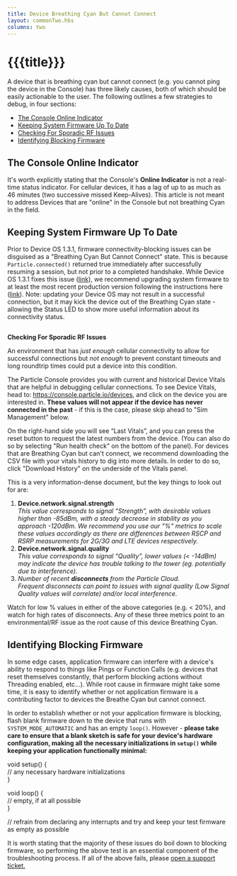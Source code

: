 ```yaml
---
title: Device Breathing Cyan But Cannot Connect
layout: commonTwo.hbs
columns: two
---
```


# {{{title}}}
A device that is breathing cyan but cannot connect (e.g. you cannot ping the device in the Console) has three likely causes, both of which should be easily actionable to the user. The following outlines a few strategies to debug, in four sections:

* [The Console Online Indicator](https://support.particle.io/hc/en-us/articles/360060114433#the-console-online-indicator)
* [Keeping System Firmware Up To Date](https://support.particle.io/hc/en-us/articles/360060114433#keeping-system-firmware-up-to-date)
* [Checking For Sporadic RF Issues](https://support.particle.io/hc/en-us/articles/360060114433#checking-for-sporadic-rf-issues)
* [Identifying Blocking Firmware](https://support.particle.io/hc/en-us/articles/360060114433#identifying-blocking-firmware)

## The Console Online Indicator

It's worth explicitly stating that the Console's **Online Indicator** is not a real-time status indicator. For cellular devices, it has a lag of up to as much as 46 minutes (two successive missed Keep-Alives). This article is not meant to address Devices that are "online" in the Console but not breathing Cyan in the field.

## Keeping System Firmware Up To Date

Prior to Device OS 1.3.1, firmware connectivity-blocking issues can be disguised as a "Breathing Cyan But Cannot Connect" state. This is because `Particle.connected()` returned true immediately after successfully resuming a session, but not prior to a completed handshake. While Device OS 1.3.1 fixes this issue ([link](https://github.com/particle-iot/device-os/pull/1825)), we recommend upgrading system firmware to at least the most recent production version following the instructions here ([link](/reference/device-os/versions/#sts=Device%20OS%20Versions,%20Upgrades,%20and%20Downgrades)). Note: updating your Device OS may not result in a successful connection, but it may kick the device out of the Breathing Cyan state - allowing the Status LED to show more useful information about its connectivity status. 

### 

##   
**Checking For Sporadic RF Issues** 

An environment that has _just enough_ cellular connectivity to allow for successful connections but _not enough_ to prevent constant timeouts and long roundtrip times could put a device into this condition.   
  
The Particle Console provides you with current and historical Device Vitals that are helpful in debugging cellular connections. To see Device Vitals, head to: <https://console.particle.io/devices>, and click on the device you are interested in. **These values will not appear if the device has never connected in the past** \- if this is the case, please skip ahead to "Sim Management" below.  
  
On the right-hand side you will see “Last Vitals”, and you can press the reset button to request the latest numbers from the device. (You can also do so by selecting "Run health check" on the bottom of the panel). For devices that are Breathing Cyan but can't connect, we recommend downloading the CSV file with your vitals history to dig into more details. In order to do so, click "Download History" on the underside of the Vitals panel.  
  
This is a very information-dense document, but the key things to look out for are:

1. **Device.network.signal.strength**  
_This value corresponds to signal “Strength”, with desirable values higher than -85dBm, with a steady decrease in stability as you approach -120dBm. We recommend you use our "%" metrics to scale these values accordingly as there are differences between RSCP and RSRP measurements for 2G/3G and LTE devices respectively._
2. **Device.network.signal.quality**  
_This value corresponds to signal “Quality”, lower values (< -14dBm) may indicate the device has trouble talking to the tower (eg. potentially due to interference)._
3. _Number of recent **disconnects** from the Particle Cloud._  
_Frequent disconnects can point to issues with signal quality (Low Signal Quality values will correlate) and/or local interference._

Watch for low % values in either of the above categories (e.g. < 20%), and watch for high rates of disconnects. Any of these three metrics point to an environmental/RF issue as the root cause of this device Breathing Cyan.

## Identifying Blocking Firmware

In some edge cases, application firmware can interfere with a device's ability to respond to things like Pings or Function Calls (e.g. devices that reset themselves constantly, that perform blocking actions without Threading enabled, etc...). While root cause in firmware might take some time, it is easy to identify whether or not application firmware is a contributing factor to devices the Breathe Cyan but cannot connect.  
  
In order to establish whether or not your application firmware is blocking, flash blank firmware down to the device that runs with `SYSTEM_MODE_AUTOMATIC` and has an empty `loop()`. However - **please take care to ensure that a blank sketch is safe for your device's hardware configuration, making all the necessary initializations in `setup()` while keeping your application functionally minimal:**

void setup() {  
// any necessary hardware initializations  
}  
  
void loop() {  
// empty, if at all possible  
}  
  
// refrain from declaring any interrupts and try and keep your test firmware as empty as possible

It is worth stating that the majority of these issues do boil down to blocking firmware, so performing the above test is an essential component of the troubleshooting process. If all of the above fails, please [open a support ticket.](https://support.particle.io)
